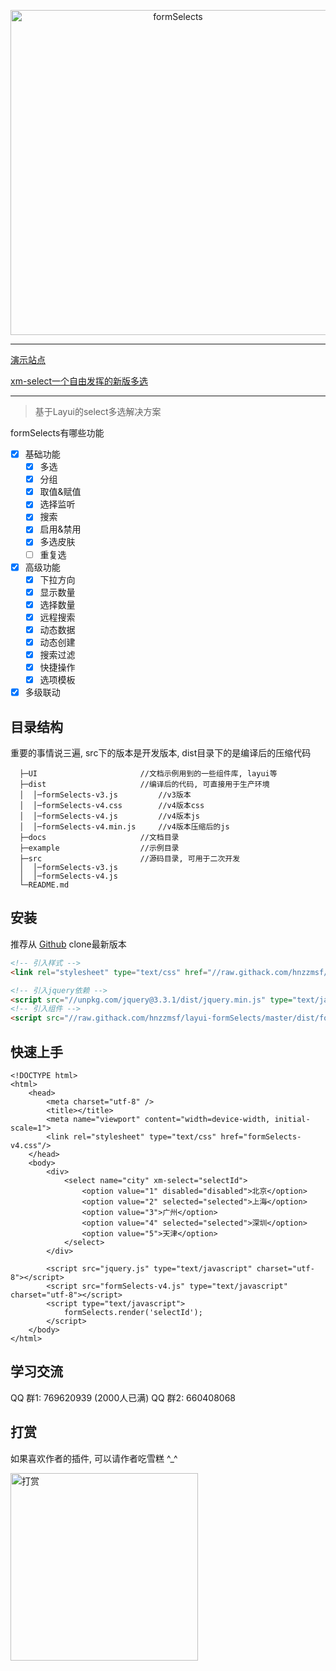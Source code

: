 <p align=center>
  <a href="javascript:;">
    <img src="docs/public/logo.png" alt="formSelects" width="520">
  </a>
</p>

---

[演示站点](http://sun.faysunshine.com/layui/formSelects-v4/example/example_v4.html)

[xm-select一个自由发挥的新版多选](https://gitee.com/maplemei/xm-select)

---

> 基于Layui的select多选解决方案

formSelects有哪些功能
- [x] 基础功能
  - [x] 多选
  - [x] 分组
  - [x] 取值&赋值
  - [x] 选择监听
  - [x] 搜索
  - [x] 启用&禁用
  - [x] 多选皮肤
  - [ ] 重复选
- [x] 高级功能
  - [x] 下拉方向
  - [x] 显示数量
  - [x] 选择数量
  - [x] 远程搜索
  - [x] 动态数据
  - [x] 动态创建
  - [x] 搜索过滤
  - [x] 快捷操作
  - [x] 选项模板
- [x] 多级联动

## 目录结构

重要的事情说三遍, src下的版本是开发版本, dist目录下的是编译后的压缩代码

```
  ├─UI                       //文档示例用到的一些组件库, layui等
  ├─dist                     //编译后的代码, 可直接用于生产环境
  │  │─formSelects-v3.js         //v3版本
  │  │─formSelects-v4.css        //v4版本css
  │  │─formSelects-v4.js         //v4版本js
  │  │─formSelects-v4.min.js     //v4版本压缩后的js
  ├─docs                     //文档目录
  ├─example                  //示例目录
  ├─src                      //源码目录, 可用于二次开发
  │  │─formSelects-v3.js
  │  │─formSelects-v4.js
  └─README.md
```

## 安装

推荐从
[Github](https://github.com/hnzzmsf/layui-formSelects)
clone最新版本

```html
<!-- 引入样式 -->
<link rel="stylesheet" type="text/css" href="//raw.githack.com/hnzzmsf/layui-formSelects/master/dist/formSelects-v4.css"/>

<!-- 引入jquery依赖 -->
<script src="//unpkg.com/jquery@3.3.1/dist/jquery.min.js" type="text/javascript" charset="utf-8"></script>
<!-- 引入组件 -->
<script src="//raw.githack.com/hnzzmsf/layui-formSelects/master/dist/formSelects-v4.js" type="text/javascript" charset="utf-8"></script>

```

 
## 快速上手

```
<!DOCTYPE html>
<html>
	<head>
		<meta charset="utf-8" />
		<title></title>
		<meta name="viewport" content="width=device-width, initial-scale=1">
		<link rel="stylesheet" type="text/css" href="formSelects-v4.css"/>
	</head>
	<body>
		<div>
			<select name="city" xm-select="selectId">
			    <option value="1" disabled="disabled">北京</option>
			    <option value="2" selected="selected">上海</option>
			    <option value="3">广州</option>
			    <option value="4" selected="selected">深圳</option>
			    <option value="5">天津</option>
			</select>
		</div>
		
		<script src="jquery.js" type="text/javascript" charset="utf-8"></script>
		<script src="formSelects-v4.js" type="text/javascript" charset="utf-8"></script>
		<script type="text/javascript">
			formSelects.render('selectId');
		</script>
	</body>
</html>
```

## 学习交流

QQ 群1: 769620939 (2000人已满)
QQ 群2: 660408068




## 打赏 

如果喜欢作者的插件, 可以请作者吃雪糕 ^_^

<p>
  <a href="javascript:;">
    <img src="docs/public/wx.jpg" alt="打赏" width="300">
  </a>
</p>
